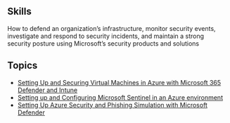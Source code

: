 ## Skills
How to defend an organization’s infrastructure, monitor security events, investigate and respond to security incidents, 
and maintain a strong security posture using Microsoft’s security products and solutions

## Topics
- <a href="https://github.com/NgethaWachira/Microsoft-Virtual-machine">Setting Up and Securing Virtual Machines in Azure with Microsoft 365 Defender and Intune</a>
- <a href="https://github.com/NgethaWachira/Configuring-Microsoft-Sentinel">Setting up and Configuring Microsoft Sentinel in an Azure environment</a>
- <a href="https://github.com/NgethaWachira/Configuring-Microsoft-Sentinel">Setting Up Azure Security and Phishing Simulation with Microsoft Defender</a>
